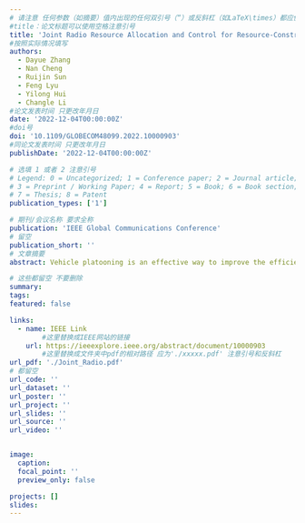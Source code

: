 ```yaml
---
# 请注意 任何参数（如摘要）值内出现的任何双引号（“）或反斜杠（如LaTeX\times）都应使用反斜杠（\）进行转义。例如，符号“和LaTeX text\times分别变为\”和\\times。有关详细信息，请参阅YAML或TOML文档。
#title：论文标题可以使用空格注意引号
title: 'Joint Radio Resource Allocation and Control for Resource-Constrained Vehicle Platooning'
#按照实际情况填写
authors:
  - Dayue Zhang
  - Nan Cheng
  - Ruijin Sun
  - Feng Lyu
  - Yilong Hui
  - Changle Li
#论文发表时间 只更改年月日
date: '2022-12-04T00:00:00Z'
#doi号
doi: '10.1109/GLOBECOM48099.2022.10000903'
#同论文发表时间 只更改年月日
publishDate: '2022-12-04T00:00:00Z'

# 选填 1 或者 2 注意引号
# Legend: 0 = Uncategorized; 1 = Conference paper; 2 = Journal article;
# 3 = Preprint / Working Paper; 4 = Report; 5 = Book; 6 = Book section;
# 7 = Thesis; 8 = Patent
publication_types: ['1']

# 期刊/会议名称 要求全称
publication: 'IEEE Global Communications Conference'
# 留空
publication_short: ''
# 文章摘要
abstract: Vehicle platooning is an effective way to improve the efficiency and safety of transportation systems, in which a group of vehicles maintains a moving pattern by minimizing the tracking error of each vehicle. In this paper, a joint optimiza tion of radio resource allocation for kinetic status information transmission and platoon control is considered under resource constrained conditions to maintain the targeted inter-vehicle spacing. The formulated problem is approximately solved by the decomposition method, where the radio resource allocation and the platoon control are considered alternatively in two stages. In the first stage, a tracking error based scheduling strategy is presented for radio resource allocation. In the second stage, the control inputs of each vehicle are optimized based on the model predictive control (MPC). Simulation results show that the proposed scheme can achieve the objective of platoon control while having a low tracking error compared with other scheduling strategies.

# 这些都留空 不要删除
summary:  
tags:
featured: false

links:
  - name: IEEE Link
        #这里替换成IEEE网站的链接
    url: https://ieeexplore.ieee.org/abstract/document/10000903
        #这里替换成文件夹中pdf的相对路径 应为'./xxxxx.pdf' 注意引号和反斜杠
url_pdf: './Joint_Radio.pdf'
# 都留空
url_code: ''
url_dataset: ''
url_poster: ''
url_project: ''
url_slides: ''
url_source: ''
url_video: ''


image:
  caption: 
  focal_point: ''
  preview_only: false

projects: []
slides:
---
```

